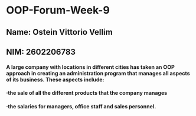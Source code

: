 # OOP-Forum-Week-9
## Name: Ostein Vittorio Vellim
## NIM: 2602206783
#### A large company with locations in different cities has taken an OOP approach in creating an administration program that manages all aspects of its business. These aspects include:
#### ·the sale of all the different products that the company manages
#### ·the salaries for managers, office staff and sales personnel.
